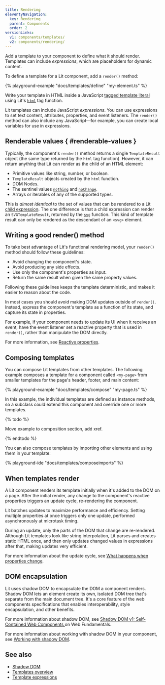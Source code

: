 ```yaml
---
title: Rendering
eleventyNavigation:
  key: Rendering
  parent: Components
  order: 2
versionLinks:
  v1: components/templates/
  v2: components/rendering/
---
```


Add a template to your component to define what it should render. Templates can include _expressions_, which are placeholders for dynamic content.

To define a template for a Lit component, add a `render()` method:

{% playground-example "docs/templates/define" "my-element.ts" %}

Write your template in HTML inside a JavaScript [tagged template literal](https://developer.mozilla.org/en-US/docs/Web/JavaScript/Reference/Template_literals#tagged_templates) using Lit's [`html`](/docs/v3/api/templates/#html) tag function.

Lit templates can include JavaScript _expressions_. You can use expressions to set text content, attributes, properties, and event listeners. The `render()` method can also include any JavaScript—for example, you can create local variables for use in expressions.

## Renderable values { #renderable-values }

Typically, the component's `render()` method returns a single `TemplateResult` object (the same type returned by the `html` tag function). However, it can return anything that Lit can render as the child of an HTML element:

*   Primitive values like string, number, or boolean.
*   `TemplateResult` objects created by the `html` function.
*   DOM Nodes.
*   The sentinel values [`nothing`](/docs/v3/templates/conditionals/#conditionally-rendering-nothing) and [`noChange`](/docs/v3/templates/custom-directives/#signaling-no-change).
*   Arrays or iterables of any of the supported types.

This is *almost identical* to the set of values that can be rendered to a Lit [child expression](/docs/v3/templates/expressions/#child-expressions). The one difference is that a child expression can render an `SVGTemplateResult`, returned by the [`svg`](/docs/v3/api/templates/#svg) function. This kind of template result can only be rendered as the descendant of an `<svg>` element.

## Writing a good render() method

To take best advantage of Lit's functional rendering model, your `render()` method should follow these guidelines:

* Avoid changing the component's state.
* Avoid producing any side effects.
* Use only the component's properties as input.
* Return the same result when given the same property values.

Following these guidelines keeps the template deterministic, and makes it easier to reason about the code.

In most cases you should avoid making DOM updates outside of `render()`. Instead, express the component's template as a function of its state, and capture its state in properties.

For example, if your component needs to update its UI when it receives an event, have the event listener set a reactive property that is used in `render()`, rather than manipulate the DOM directly.

For more information, see [Reactive properties](/docs/v3/components/properties/).

## Composing templates

You can compose Lit templates from other templates. The following example composes a template for a component called `<my-page>` from smaller templates for the page's header, footer, and main content:

{% playground-example "docs/templates/compose" "my-page.ts" %}

In this example, the individual templates are defined as instance methods, so a subclass could extend this component and override one or more templates.

{% todo %}

Move example to composition section, add xref.

{% endtodo %}

You can also compose templates by importing other elements and using them in your template:

{% playground-ide "docs/templates/composeimports" %}


## When templates render

A Lit component renders its template initially when it's added to the DOM on a page. After the initial render, any change to the component's reactive properties triggers an update cycle, re-rendering the component.

Lit batches updates to maximize performance and efficiency. Setting multiple properties at once triggers only one update, performed asynchronously at microtask timing.

During an update, only the parts of the DOM that change are re-rendered. Although Lit templates look like string interpolation, Lit parses and creates static HTML once, and then only updates changed values in expressions after that, making updates very efficient.

For more information about the update cycle, see [What happens when properties change](/docs/v3/components/properties/#when-properties-change).

## DOM encapsulation

Lit uses shadow DOM to encapsulate the DOM a component renders. Shadow DOM lets an element create its own, isolated DOM tree that's separate from the main document tree. It's a core feature of the web components specifications that enables interoperability, style encapsulation, and other benefits.

For more information about shadow DOM, see [Shadow DOM v1: Self-Contained Web Components
](https://developers.google.com/web/fundamentals/web-components/shadowdom) on Web Fundamentals.

For more information about working with shadow DOM in your component, see [Working with shadow DOM](/docs/v3/components/shadow-dom/).

## See also

* [Shadow DOM](/docs/v3/components/shadow-dom/)
* [Templates overview](/docs/v3/templates/overview/)
* [Template expressions](/docs/v3/templates/expressions/)


